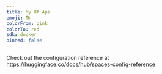 ```yaml
---
title: My Hf Api
emoji: 📚
colorFrom: pink
colorTo: red
sdk: docker
pinned: false
---
```


Check out the configuration reference at https://huggingface.co/docs/hub/spaces-config-reference
